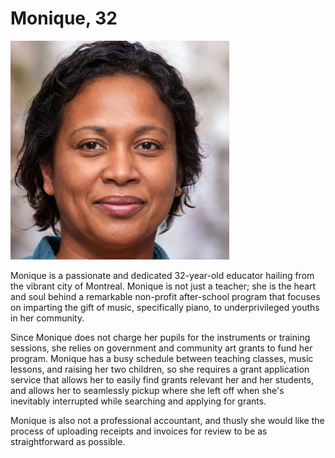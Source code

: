 # Monique, 32

<img src="../images/Monique.PNG" width="350" height="350" />

Monique is a passionate and dedicated 32-year-old educator hailing from the vibrant city of Montreal.
Monique is not just a teacher; she is the heart and soul behind a remarkable non-profit after-school program 
that focuses on imparting the gift of music, specifically piano, to underprivileged youths in her community.

Since Monique does not charge her pupils for the instruments or training sessions, she relies on government
and community art grants to fund her program. Monique has a busy schedule between teaching classes, music lessons,
and raising her two children, so she requires a grant application service that allows her to easily find grants relevant
her and her students, and allows her to seamlessly pickup where she left off when she's inevitably interrupted while 
searching and applying for grants.

Monique is also not a professional accountant, and thusly she would like the process of uploading receipts and invoices
for review to be as straightforward as possible.